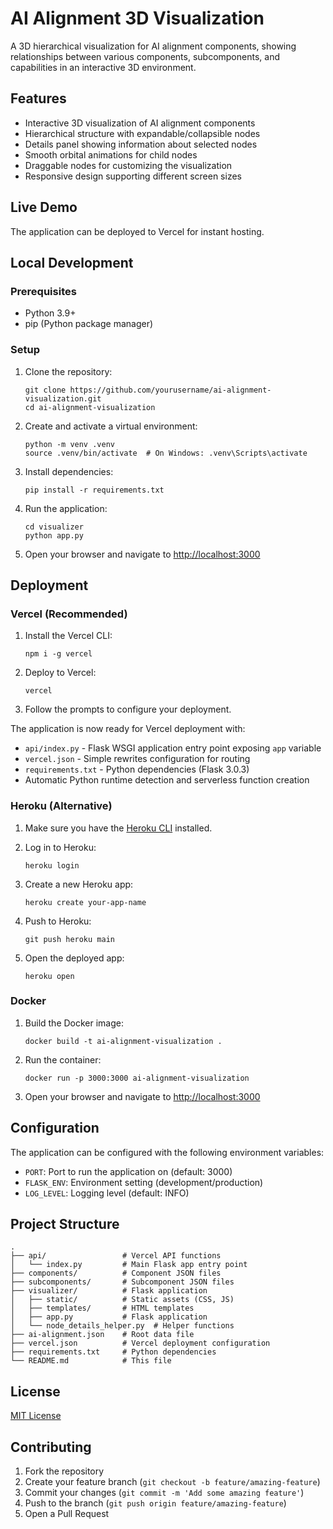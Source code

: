 # AI Alignment 3D Visualization

A 3D hierarchical visualization for AI alignment components, showing relationships between various components, subcomponents, and capabilities in an interactive 3D environment.

## Features

- Interactive 3D visualization of AI alignment components
- Hierarchical structure with expandable/collapsible nodes
- Details panel showing information about selected nodes
- Smooth orbital animations for child nodes
- Draggable nodes for customizing the visualization
- Responsive design supporting different screen sizes

## Live Demo

The application can be deployed to Vercel for instant hosting.

## Local Development

### Prerequisites

- Python 3.9+
- pip (Python package manager)

### Setup

1. Clone the repository:
   ```
   git clone https://github.com/yourusername/ai-alignment-visualization.git
   cd ai-alignment-visualization
   ```

2. Create and activate a virtual environment:
   ```
   python -m venv .venv
   source .venv/bin/activate  # On Windows: .venv\Scripts\activate
   ```

3. Install dependencies:
   ```
   pip install -r requirements.txt
   ```

4. Run the application:
   ```
   cd visualizer
   python app.py
   ```

5. Open your browser and navigate to [http://localhost:3000](http://localhost:3000)

## Deployment

### Vercel (Recommended)

1. Install the Vercel CLI:
   ```
   npm i -g vercel
   ```

2. Deploy to Vercel:
   ```
   vercel
   ```

3. Follow the prompts to configure your deployment.

The application is now ready for Vercel deployment with:
- `api/index.py` - Flask WSGI application entry point exposing `app` variable
- `vercel.json` - Simple rewrites configuration for routing
- `requirements.txt` - Python dependencies (Flask 3.0.3)
- Automatic Python runtime detection and serverless function creation

### Heroku (Alternative)

1. Make sure you have the [Heroku CLI](https://devcenter.heroku.com/articles/heroku-cli) installed.

2. Log in to Heroku:
   ```
   heroku login
   ```

3. Create a new Heroku app:
   ```
   heroku create your-app-name
   ```

4. Push to Heroku:
   ```
   git push heroku main
   ```

5. Open the deployed app:
   ```
   heroku open
   ```

### Docker

1. Build the Docker image:
   ```
   docker build -t ai-alignment-visualization .
   ```

2. Run the container:
   ```
   docker run -p 3000:3000 ai-alignment-visualization
   ```

3. Open your browser and navigate to [http://localhost:3000](http://localhost:3000)

## Configuration

The application can be configured with the following environment variables:

- `PORT`: Port to run the application on (default: 3000)
- `FLASK_ENV`: Environment setting (development/production)
- `LOG_LEVEL`: Logging level (default: INFO)

## Project Structure

```
.
├── api/                 # Vercel API functions
│   └── index.py         # Main Flask app entry point
├── components/          # Component JSON files
├── subcomponents/       # Subcomponent JSON files
├── visualizer/          # Flask application
│   ├── static/          # Static assets (CSS, JS)
│   ├── templates/       # HTML templates
│   ├── app.py           # Flask application
│   └── node_details_helper.py  # Helper functions
├── ai-alignment.json    # Root data file
├── vercel.json          # Vercel deployment configuration
├── requirements.txt     # Python dependencies
└── README.md            # This file
```

## License

[MIT License](LICENSE)

## Contributing

1. Fork the repository
2. Create your feature branch (`git checkout -b feature/amazing-feature`)
3. Commit your changes (`git commit -m 'Add some amazing feature'`)
4. Push to the branch (`git push origin feature/amazing-feature`)
5. Open a Pull Request 